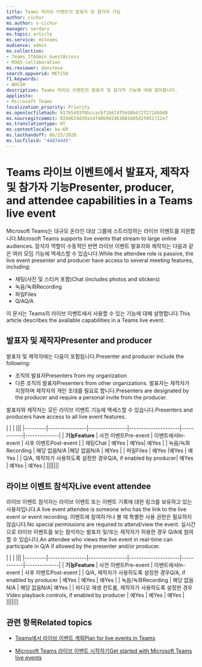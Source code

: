 ```yaml
---
title: Teams 라이브 이벤트의 발표자 및 참가자 기능
author: cichur
ms.author: v-cichur
manager: serdars
ms.topic: article
ms.service: msteams
audience: admin
ms.collection:
- Teams_ITAdmin_GuestAccess
- M365-collaboration
ms.reviewer: dansteve
search.appverid: MET150
f1.keywords:
- NOCSH
description: Teams 라이브 이벤트의 발표자 및 참가자 기능에 대해 알아봅니다.
appliesto:
- Microsoft Teams
localization_priority: Priority
ms.openlocfilehash: b17b5493f8bccacbf16674f5698b672f271bb9d8
ms.sourcegitcommit: 02dd624d39a14f48b9d2463881605d2f051722e7
ms.translationtype: HT
ms.contentlocale: ko-KR
ms.lasthandoff: 06/25/2020
ms.locfileid: "44874445"
---
```

<a name="presenter-producer-and-attendee-capabilities-in-a-teams-live-event"></a><span data-ttu-id="45734-103">Teams 라이브 이벤트에서 발표자, 제작자 및 참가자 기능</span><span class="sxs-lookup"><span data-stu-id="45734-103">Presenter, producer, and attendee capabilities in a Teams live event</span></span>
======================================================

<span data-ttu-id="45734-104">Microsoft Teams는 대규모 온라인 대상 그룹에 스트리밍하는 라이브 이벤트를 지원합니다.</span><span class="sxs-lookup"><span data-stu-id="45734-104">Microsoft Teams supports live events that stream to large online audiences.</span></span> <span data-ttu-id="45734-105">참석자 역할이 수동적인 반면 라이브 이벤트 발표자와 제작자는 다음과 같은 여러 모임 기능에 액세스할 수 있습니다.</span><span class="sxs-lookup"><span data-stu-id="45734-105">While the attendee role is passive, the live event presenter and producer have access to several meeting features, including:</span></span>  

- <span data-ttu-id="45734-106">채팅(사진 및 스티커 포함)</span><span class="sxs-lookup"><span data-stu-id="45734-106">Chat (includes photos and stickers)</span></span>
- <span data-ttu-id="45734-107">녹음/녹화</span><span class="sxs-lookup"><span data-stu-id="45734-107">Recording</span></span>
- <span data-ttu-id="45734-108">파일</span><span class="sxs-lookup"><span data-stu-id="45734-108">Files</span></span>
- <span data-ttu-id="45734-109">Q/A</span><span class="sxs-lookup"><span data-stu-id="45734-109">Q/A</span></span>

<span data-ttu-id="45734-110">이 문서는 Teams의 라이브 이벤트에서 사용할 수 있는 기능에 대해 설명합니다.</span><span class="sxs-lookup"><span data-stu-id="45734-110">This article describes the available capabilities in a Teams live event.</span></span>

## <a name="presenter-and-producer"></a><span data-ttu-id="45734-111">발표자 및 제작자</span><span class="sxs-lookup"><span data-stu-id="45734-111">Presenter and producer</span></span>

<span data-ttu-id="45734-112">발표자 및 제작자에는 다음이 포함됩니다.</span><span class="sxs-lookup"><span data-stu-id="45734-112">Presenter and producer include the following:</span></span>

- <span data-ttu-id="45734-113">조직의 발표자</span><span class="sxs-lookup"><span data-stu-id="45734-113">Presenters from my organization</span></span>
- <span data-ttu-id="45734-114">다른 조직의 발표자</span><span class="sxs-lookup"><span data-stu-id="45734-114">Presenters from other organizations.</span></span> <span data-ttu-id="45734-115">발표자는 제작자가 지정하며 제작자의 개인 초대를 필요로 합니다.</span><span class="sxs-lookup"><span data-stu-id="45734-115">Presenters are designated by the producer and require a personal invite from the producer.</span></span>

<span data-ttu-id="45734-116">발표자와 제작자는 모든 라이브 이벤트 기능에 액세스할 수 있습니다.</span><span class="sxs-lookup"><span data-stu-id="45734-116">Presenters and producers have access to all live event features.</span></span>

| |  | |||
|---------|----------------|----------------|---------------------|------------|--------------|
|  <span data-ttu-id="45734-117">**기능**</span><span class="sxs-lookup"><span data-stu-id="45734-117">**Feature**</span></span>       | <span data-ttu-id="45734-118">사전 이벤트</span><span class="sxs-lookup"><span data-stu-id="45734-118">Pre-event</span></span> | <span data-ttu-id="45734-119">이벤트에서</span><span class="sxs-lookup"><span data-stu-id="45734-119">In-event</span></span> | <span data-ttu-id="45734-120">사후 이벤트</span><span class="sxs-lookup"><span data-stu-id="45734-120">Post-event</span></span> |
| <span data-ttu-id="45734-121">채팅</span><span class="sxs-lookup"><span data-stu-id="45734-121">Chat</span></span> | <span data-ttu-id="45734-122">예</span><span class="sxs-lookup"><span data-stu-id="45734-122">Yes</span></span> | <span data-ttu-id="45734-123">예</span><span class="sxs-lookup"><span data-stu-id="45734-123">Yes</span></span>| <span data-ttu-id="45734-124">예</span><span class="sxs-lookup"><span data-stu-id="45734-124">Yes</span></span> |
| <span data-ttu-id="45734-125">녹음/녹화</span><span class="sxs-lookup"><span data-stu-id="45734-125">Recording</span></span> | <span data-ttu-id="45734-126">해당 없음</span><span class="sxs-lookup"><span data-stu-id="45734-126">N/A</span></span> |<span data-ttu-id="45734-127">해당 없음</span><span class="sxs-lookup"><span data-stu-id="45734-127">N/A</span></span> | <span data-ttu-id="45734-128">예</span><span class="sxs-lookup"><span data-stu-id="45734-128">Yes</span></span> |
| <span data-ttu-id="45734-129">파일</span><span class="sxs-lookup"><span data-stu-id="45734-129">Files</span></span> | <span data-ttu-id="45734-130">예</span><span class="sxs-lookup"><span data-stu-id="45734-130">Yes</span></span> |<span data-ttu-id="45734-131">예</span><span class="sxs-lookup"><span data-stu-id="45734-131">Yes</span></span> | <span data-ttu-id="45734-132">예</span><span class="sxs-lookup"><span data-stu-id="45734-132">Yes</span></span> |
| <span data-ttu-id="45734-133">Q/A, 제작자가 사용하도록 설정한 경우</span><span class="sxs-lookup"><span data-stu-id="45734-133">Q/A, if enabled by producer</span></span>| <span data-ttu-id="45734-134">예</span><span class="sxs-lookup"><span data-stu-id="45734-134">Yes</span></span> | <span data-ttu-id="45734-135">예</span><span class="sxs-lookup"><span data-stu-id="45734-135">Yes</span></span> | <span data-ttu-id="45734-136">예</span><span class="sxs-lookup"><span data-stu-id="45734-136">Yes</span></span> |
|||||||

## <a name="live-event-attendee"></a><span data-ttu-id="45734-137">라이브 이벤트 참석자</span><span class="sxs-lookup"><span data-stu-id="45734-137">Live event attendee</span></span>

<span data-ttu-id="45734-138">라이브 이벤트 참석자는 라이브 이벤트 또는 이벤트 기록에 대한 링크를 보유하고 있는 사용자입니다.</span><span class="sxs-lookup"><span data-stu-id="45734-138">A live event attendee is someone who has the link to the live event or event recording.</span></span> <span data-ttu-id="45734-139">이벤트에 참여하거나 볼 때 특별한 사용 권한은 필요하지 않습니다.</span><span class="sxs-lookup"><span data-stu-id="45734-139">No special permissions are required to attend/view the event.</span></span> <span data-ttu-id="45734-140">실시간으로 라이브 이벤트를 보는 참석자는 발표자 및/또는 제작자가 허용한 경우 Q/A에 참여할 수 있습니다.</span><span class="sxs-lookup"><span data-stu-id="45734-140">An attendee who views the live event in real-time can participate in Q/A if allowed by the presenter and/or producer.</span></span> 

| |  | |||
|---------|----------------|----------------|---------------------|------------|--------------|
|  <span data-ttu-id="45734-141">**기능**</span><span class="sxs-lookup"><span data-stu-id="45734-141">**Feature**</span></span>       | <span data-ttu-id="45734-142">사전 이벤트</span><span class="sxs-lookup"><span data-stu-id="45734-142">Pre-event</span></span> | <span data-ttu-id="45734-143">이벤트에서</span><span class="sxs-lookup"><span data-stu-id="45734-143">In-event</span></span> | <span data-ttu-id="45734-144">사후 이벤트</span><span class="sxs-lookup"><span data-stu-id="45734-144">Post-event</span></span> |
| <span data-ttu-id="45734-145">Q/A, 제작자가 사용하도록 설정한 경우</span><span class="sxs-lookup"><span data-stu-id="45734-145">Q/A, if enabled by producer</span></span> | <span data-ttu-id="45734-146">예</span><span class="sxs-lookup"><span data-stu-id="45734-146">Yes</span></span> | <span data-ttu-id="45734-147">예</span><span class="sxs-lookup"><span data-stu-id="45734-147">Yes</span></span> | <span data-ttu-id="45734-148">예</span><span class="sxs-lookup"><span data-stu-id="45734-148">Yes</span></span> |
| <span data-ttu-id="45734-149">녹음/녹화</span><span class="sxs-lookup"><span data-stu-id="45734-149">Recording</span></span> | <span data-ttu-id="45734-150">해당 없음</span><span class="sxs-lookup"><span data-stu-id="45734-150">N/A</span></span> | <span data-ttu-id="45734-151">해당 없음</span><span class="sxs-lookup"><span data-stu-id="45734-151">N/A</span></span>| <span data-ttu-id="45734-152">예</span><span class="sxs-lookup"><span data-stu-id="45734-152">Yes</span></span> |
| <span data-ttu-id="45734-153">비디오 재생 컨트롤, 제작자가 사용하도록 설정한 경우</span><span class="sxs-lookup"><span data-stu-id="45734-153">Video playback controls, if enabled by producer</span></span> | <span data-ttu-id="45734-154">예</span><span class="sxs-lookup"><span data-stu-id="45734-154">Yes</span></span> | <span data-ttu-id="45734-155">예</span><span class="sxs-lookup"><span data-stu-id="45734-155">Yes</span></span> | <span data-ttu-id="45734-156">예</span><span class="sxs-lookup"><span data-stu-id="45734-156">Yes</span></span> |
|||||||

## <a name="related-topics"></a><span data-ttu-id="45734-157">관련 항목</span><span class="sxs-lookup"><span data-stu-id="45734-157">Related topics</span></span>

- [<span data-ttu-id="45734-158">Teams에서 라이브 이벤트 계획</span><span class="sxs-lookup"><span data-stu-id="45734-158">Plan for live events in Teams</span></span>](teams-live-events/plan-for-teams-live-events.md)

- [<span data-ttu-id="45734-159">Microsoft Teams 라이브 이벤트 시작하기</span><span class="sxs-lookup"><span data-stu-id="45734-159">Get started with Microsoft Teams live events</span></span>](https://support.microsoft.com/ko-KR/office/get-started-with-microsoft-teams-live-events-d077fec2-a058-483e-9ab5-1494afda578a#bkmk_productiontypes)
